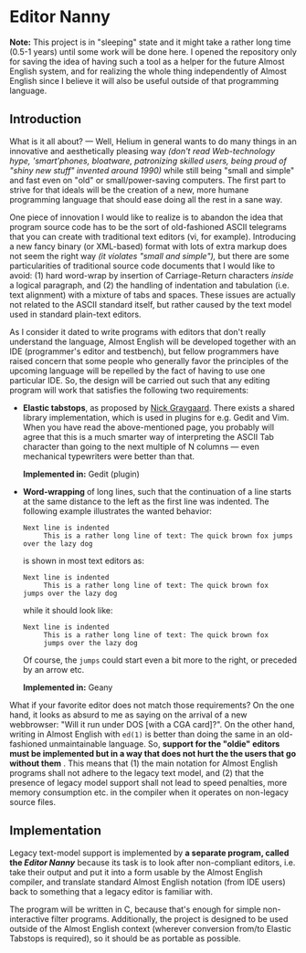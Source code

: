 Editor Nanny
============

**Note:** This project is in "sleeping" state and it might take a rather long time (0.5-1 years) until some work will
be done here. I opened the repository only for saving the idea of having such a tool as a helper for the future
Almost English system, and for realizing the whole thing independently of Almost English since I believe it will also
be useful outside of that programming language.

Introduction
------------

What is it all about? — Well, Helium in general wants to do many things in an innovative and aesthetically pleasing way
_(don't read Web-technology hype, 'smart'phones, bloatware, patronizing skilled users, being proud of "shiny new stuff"
invented around 1990)_ while still being "small and simple" and fast even on "old" or small/power-saving computers. The
first part to strive for that ideals will be the creation of a new, more humane programming language that should ease doing
all the rest in a sane way. 

One piece of innovation I would like to realize is to abandon the idea that program source code has to be the sort of
old-fashioned ASCII telegrams that you can create with traditional text editors (vi, for example). Introducing a new fancy
binary (or XML-based) format with lots of extra markup does not seem the right way _(it violates "small and simple"),_ but
there are some particularities of traditional source code documents that I would like to avoid: (1) hard word-wrap by
insertion of Carriage-Return characters _inside_ a logical paragraph, and (2) the handling of indentation and tabulation
(i.e. text alignment) with a mixture of tabs and spaces. These issues are actually not related to the ASCII standard itself,
but rather caused by the text model used in standard plain-text editors. 

As I consider it dated to write programs with editors that don't really understand the language, Almost English will be
developed together with an IDE (programmer's editor and testbench), but fellow programmers have raised concern that some
people who generally favor the principles of the upcoming language will be repelled by the fact of having to use one
particular IDE. So, the design will be carried out such that any editing program will work that satisfies the following two
requirements:

 *  **Elastic tabstops**, as proposed by [Nick Gravgaard](http://nickgravgaard.com/elastictabstops/). There exists a shared
    library implementation, which is used in plugins for e.g. Gedit and Vim. When you have read the above-mentioned page,
    you probably will agree that this is a much smarter way of interpreting the ASCII Tab character than going to the
    next multiple of N columns — even mechanical typewriters were better than that.

    __Implemented in:__ Gedit (plugin)


 *  **Word-wrapping** of long lines, such that the continuation of a line starts at the same distance to the left as the
    first line was indented. The following example illustrates the wanted behavior:
    ```
    Next line is indented
         This is a rather long line of text: The quick brown fox jumps over the lazy dog
    ```
    is shown in most text editors as:
    ```
    Next line is indented
         This is a rather long line of text: The quick brown fox
    jumps over the lazy dog
    ```
    while it should look like:
    ```
    Next line is indented
         This is a rather long line of text: The quick brown fox
         jumps over the lazy dog
    ```
    Of course, the `jumps` could start even a bit more to the right, or preceded by an arrow etc.

    __Implemented in:__ Geany

What if your favorite editor does not match those requirements? On the one hand, it looks as absurd to me as saying on the
arrival of a new webbrowser: "Will it run under DOS [with a CGA card]?". On the other hand, writing in Almost English with
`ed(1)` is better than doing the same in an old-fashioned unmaintainable language. So, **support for the "oldie" editors
must be implemented but in a way that does not hurt the the users that go without them** . This means that (1) the main
notation for Almost English programs shall not adhere to the legacy text model, and (2) that the presence of legacy model
support shall not lead to speed penalties, more memory consumption etc. in the compiler when it operates on non-legacy
source files. 


Implementation
--------------

Legacy text-model support is implemented by **a separate program, called the _Editor Nanny_** because its task is to look
after non-compliant editors, i.e. take their output and put it into a form usable by the Almost English compiler, and
translate standard Almost English notation (from IDE users) back to something that a legacy editor is familiar with.

The program will be written in C, because that's enough for simple non-interactive filter programs. Additionally, the
project is designed to be used outside of the Almost English context (wherever conversion from/to Elastic Tabstops is
required), so it should be as portable as possible.